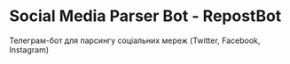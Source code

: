 # Social Media Parser Bot - RepostBot

Телеграм-бот для парсингу соціальних мереж (Twitter, Facebook, Instagram)
